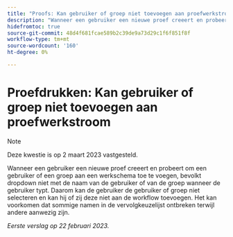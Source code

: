 ```yaml
---
title: "Proofs: Kan gebruiker of groep niet toevoegen aan proefwerkstroom"
description: "Wanneer een gebruiker een nieuwe proef creeert en probeert om een gebruiker of een groep aan een werkschema toe te voegen, bevolkt dropdown niet met de naam van de gebruiker of van de groep wanneer de gebruiker typt. Daarom kan de gebruiker de gebruiker of groep niet selecteren en kan hij of zij deze niet aan de workflow toevoegen. Het kan voorkomen dat sommige namen in de vervolgkeuzelijst ontbreken terwijl andere aanwezig zijn."
hidefromtoc: true
source-git-commit: 48d4f681fcae589b2c39de9a73d29c1f6f851f8f
workflow-type: tm+mt
source-wordcount: '160'
ht-degree: 0%

---
```



# Proefdrukken: Kan gebruiker of groep niet toevoegen aan proefwerkstroom

>[!NOTE]
>
>Deze kwestie is op 2 maart 2023 vastgesteld.

Wanneer een gebruiker een nieuwe proef creeert en probeert om een gebruiker of een groep aan een werkschema toe te voegen, bevolkt dropdown niet met de naam van de gebruiker of van de groep wanneer de gebruiker typt. Daarom kan de gebruiker de gebruiker of groep niet selecteren en kan hij of zij deze niet aan de workflow toevoegen. Het kan voorkomen dat sommige namen in de vervolgkeuzelijst ontbreken terwijl andere aanwezig zijn.

_Eerste verslag op 22 februari 2023._

